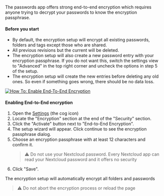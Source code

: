 The passwords app offers strong end-to-end encryption which requires anyone trying to decrypt your passwords to know the encryption passphrase.

#### Before you start
- By default, the encryption setup will encrypt all existing passwords, folders and tags except those who are shared.
- All previous revisions but the current will be deleted.
- The encryption setup will also create a new password entry with your encryption passphrase.
  If you do not want this, switch the settings view to "Advanced" in the top right corner and uncheck the options in step 5 of the setup.
- The encryption setup will create the new entries before deleting any old ones.
  So even if something goes wrong, there should be no data loss.

[![How To: Enable End-To-End Encryption](../_files/_previews/encryption-setup.jpg)](../_files/videos/encryption-setup.mp4)

#### Enabling End-to-End encryption
1. Open the [Settings](web+passlink://goto/settings) (the cog icon)
2. Locate the "Encryption" section at the end of the "Security" section.
3. Click the "Activate" button next to "End-to-End Encryption".
4. The setup wizard will appear. Click continue to see the encryption passphrase dialog.
5. Choose an encryption passphrase with at least 12 characters and confirm it.
   > :warning: Do not use your Nextcloud password.
   > Every Nextcloud app can read your Nextcloud password and it offers no security
6. Click "Save".

The encryption setup will automatically encrypt all folders and passwords

> :warning: Do not abort the encryption process or reload the page